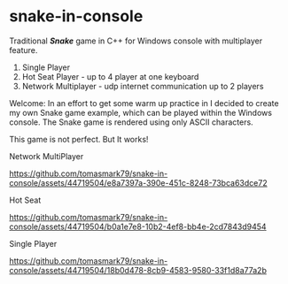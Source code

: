 # snake-in-console
Traditional ***Snake*** game in C++ for Windows console with multiplayer feature.

1. Single Player
2. Hot Seat Player - up to 4 player at one keyboard
3. Network Multiplayer  - udp internet communication up to 2 players

Welcome:
In an effort to get some warm up practice in I decided to create my own Snake game example, which can be played within the Windows console.
The Snake game is rendered using only ASCII characters.

This game is not perfect. But It works!

Network MultiPlayer

https://github.com/tomasmark79/snake-in-console/assets/44719504/e8a7397a-390e-451c-8248-73bca63dce72

Hot Seat

https://github.com/tomasmark79/snake-in-console/assets/44719504/b0a1e7e8-10b2-4ef8-bb4e-2cd7843d9454

Single Player

https://github.com/tomasmark79/snake-in-console/assets/44719504/18b0d478-8cb9-4583-9580-33f1d8a77a2b



